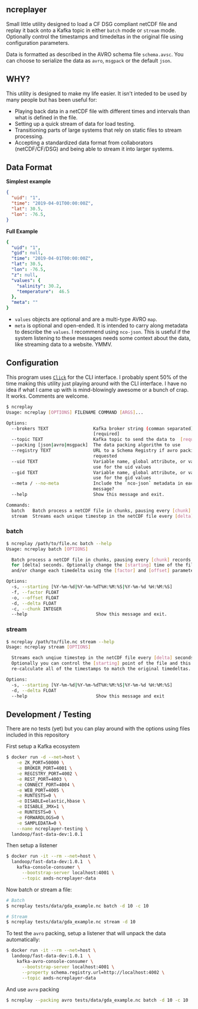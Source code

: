 ## ncreplayer

Small little utility designed to load a CF DSG compliant netCDF file and replay it back onto a Kafka topic in either `batch` mode or `stream` mode. Optionally control the timestamps and timedeltas in the original file using configuration parameters.

Data is formatted as described in the AVRO schema file `schema.avsc`. You can choose to serialize the data as `avro`, `msgpack` or the default `json`.


## WHY?

This utility is designed to make my life easier. It isn't inteded to be used by many people but has been useful for:

*  Playing back data in a netCDF file with different times and intervals than what is defined in the file.
*  Setting up a quick stream of data for load testing.
*  Transitioning parts of large systems that rely on static files to stream processing.
*  Accepting a standardized data format from collaborators (netCDF/CF/DSG) and being able to stream it into larger systems.


## Data Format

**Simplest example**
```json
{
  "uid": "1",
  "time": "2019-04-01T00:00:00Z",
  "lat": 30.5,
  "lon": -76.5,
}
```

**Full Example**
```yaml
{
  "uid": "1",
  "gid": null,
  "time": "2019-04-01T00:00:00Z",
  "lat": 30.5,
  "lon": -76.5,
  "z": null,
  "values": {
    "salinity": 30.2,
    "temperature":  46.5
  },
  "meta": ""
}
```

*  `values` objects are optional and are a multi-type AVRO `map`.
*  `meta` is optional and open-ended. It is intended to carry along metadata to describe the `values`. I recommend using `nco-json`. This is useful if the system listening to these messages needs some context about the data, like streaming data to a website. YMMV.


## Configuration

This program uses [`Click`](https://click.palletsprojects.com/) for the CLI interface.  I probably spent 50% of the time making this utility just playing around with the CLI interface. I have no idea if what I came up with is mind-blowingly awesome or a bunch of crap. It works. Comments are welcome.

```sh
$ ncreplay
Usage: ncreplay [OPTIONS] FILENAME COMMAND [ARGS]...

Options:
  --brokers TEXT                 Kafka broker string (comman separated)
                                 [required]
  --topic TEXT                   Kafka topic to send the data to  [required]
  --packing [json|avro|msgpack]  The data packing algorithm to use
  --registry TEXT                URL to a Schema Registry if avro packing is
                                 requested
  --uid TEXT                     Variable name, global attribute, or value to
                                 use for the uid values
  --gid TEXT                     Variable name, global attribute, or value to
                                 use for the gid values
  --meta / --no-meta             Include the `nco-json` metadata in each
                                 message?
  --help                         Show this message and exit.

Commands:
  batch   Batch process a netCDF file in chunks, pausing every [chunk]...
  stream  Streams each unique timestep in the netCDF file every [delta]...
```

### batch

```sh
$ ncreplay /path/to/file.nc batch --help
Usage: ncreplay batch [OPTIONS]

  Batch process a netCDF file in chunks, pausing every [chunk] records
  for [delta] seconds. Optionally change the [starting] time of the file
  and/or change each timedelta using the [factor] and [offset] parameters.

Options:
  -s, --starting [%Y-%m-%d|%Y-%m-%dT%H:%M:%S|%Y-%m-%d %H:%M:%S]
  -f, --factor FLOAT
  -o, --offset FLOAT
  -d, --delta FLOAT
  -c, --chunk INTEGER
  --help                          Show this message and exit.
```

### stream

```sh
$ ncreplay /path/to/file.nc stream --help
Usage: ncreplay stream [OPTIONS]

  Streams each unqiue timestep in the netCDF file every [delta] seconds.
  Optionally you can control the [starting] point of the file and this will
  re-calculate all of the timestamps to match the original timedeltas.

Options:
  -s, --starting [%Y-%m-%d|%Y-%m-%dT%H:%M:%S|%Y-%m-%d %H:%M:%S]
  -d, --delta FLOAT
  --help                          Show this message and exit
```

## Development / Testing

There are no tests (yet) but you can play around with the options using files included in this repository

First setup a Kafka ecosystem

```bash
$ docker run -d --net=host \
    -e ZK_PORT=50000 \
    -e BROKER_PORT=4001 \
    -e REGISTRY_PORT=4002 \
    -e REST_PORT=4003 \
    -e CONNECT_PORT=4004 \
    -e WEB_PORT=4005 \
    -e RUNTESTS=0 \
    -e DISABLE=elastic,hbase \
    -e DISABLE_JMX=1 \
    -e RUNTESTS=0 \
    -e FORWARDLOGS=0 \
    -e SAMPLEDATA=0 \
    --name ncreplayer-testing \
  landoop/fast-data-dev:1.0.1
```

Then setup a listener

```bash
$ docker run -it --rm --net=host \
  landoop/fast-data-dev:1.0.1  \
    kafka-console-consumer \
      --bootstrap-server localhost:4001 \
      --topic axds-ncreplayer-data
```

Now batch or stream a file:

```bash
# Batch
$ ncreplay tests/data/gda_example.nc batch -d 10 -c 10

# Stream
$ ncreplay tests/data/gda_example.nc stream -d 10
```

To test the `avro` packing, setup a listener that will unpack the data automatically:

```bash
$ docker run -it --rm --net=host \
  landoop/fast-data-dev:1.0.1  \
    kafka-avro-console-consumer \
      --bootstrap-server localhost:4001 \
      --property schema.registry.url=http://localhost:4002 \
      --topic axds-ncreplayer-data
```

And use `avro` packing

```bash
$ ncreplay --packing avro tests/data/gda_example.nc batch -d 10 -c 10
```
